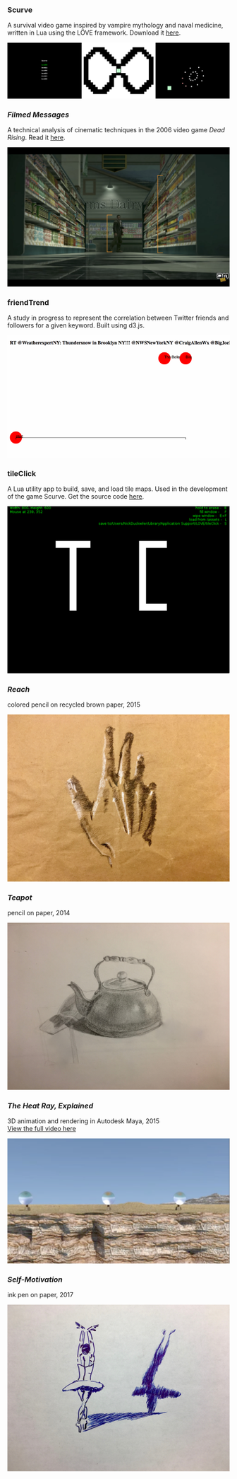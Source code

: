 ### Scurve

A survival video game inspired by vampire mythology and naval medicine, written in Lua using the LÖVE framework. Download it [here](https://github.com/nduckwiler/app-bundles).

![screenShotStitched](https://raw.githubusercontent.com/nduckwiler/scurve/master/assets/screenShotStitched.png)


### *Filmed Messages*

A technical analysis of cinematic techniques in the 2006 video game *Dead Rising*. Read it [here](https://medium.com/@nduckwiler/filmed-messages-cinematic-techniques-in-dead-rising-2006-8cad86643d33).

![deadRising](https://raw.githubusercontent.com/nduckwiler/nduckwiler.github.io/master/assets/deadRisingGraphic.png)


### friendTrend

A study in progress to represent the correlation between Twitter friends and followers for a given keyword. Built using d3.js.

![friendTrend](https://raw.githubusercontent.com/nduckwiler/nduckwiler.github.io/master/assets/friendTrend.gif)


### tileClick

A Lua utility app to build, save, and load tile maps. Used in the development of the game Scurve. Get the source code [here](https://github.com/nduckwiler/tileClick).

![TC-map](https://raw.githubusercontent.com/nduckwiler/tileClick/master/assets/TC-map.png)

### *Reach*

colored pencil on recycled brown paper, 2015

![reach](https://raw.githubusercontent.com/nduckwiler/artwork/master/reach.jpg)

### *Teapot*

pencil on paper, 2014

![teapot](https://raw.githubusercontent.com/nduckwiler/artwork/master/teapot.jpg)

### *The Heat Ray, Explained*

3D animation and rendering in Autodesk Maya, 2015
<br>
[View the full video here](https://drive.google.com/open?id=0B33mqnSd1JA9VWRnTl81TmJEeXc)

![heatRay](https://raw.githubusercontent.com/nduckwiler/nduckwiler.github.io/master/assets/heatRay.png)

### *Self-Motivation*

ink pen on paper, 2017

![teapot](https://raw.githubusercontent.com/nduckwiler/artwork/master/self-motivation.jpg)
